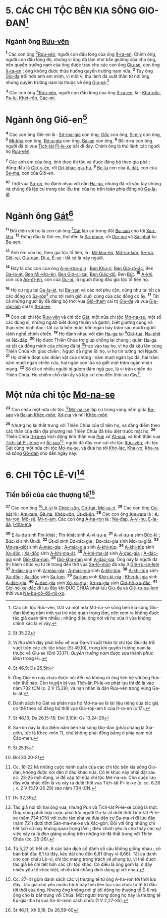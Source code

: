 # 5. CÁC CHI TỘC BÊN KIA SÔNG GIO-ĐAN[^1]

## Ngành ông [Rưu-vên]()
<sup><b>1</b></sup> Các con ông [^1*][Rưu-vên](), người con đầu lòng của ông [Ít-ra-en](). Chính ông, người con đầu lòng đó, nhưng vì ông đã làm nhơ bẩn giường của cha ông, nên quyền trưởng nam của ông được trao cho các con ông [Giu-se](), con ông [Ít-ra-en]() ; ông không được thừa hưởng quyền trưởng nam nữa. <sup><b>2</b></sup> Tuy ông [Giu-đa]() trổi hơn anh em mình, vì một vị thủ lãnh đã xuất thân từ nơi ông, nhưng quyền trưởng nam lại thuộc về ông [Giu-se]().[^2]

<sup><b>3</b></sup> Các con ông [^2*][Rưu-vên](), người con đầu lòng của ông [Ít-ra-en](), là : [Kha-nốc](), [Pa-lu](), [Khét-rôn](), [Các-mi]().


# Ngành ông Giô-en[^3]
<sup><b>4</b></sup> Các con ông Giô-en là : [Sơ-ma-gia]() con ông, [Gốc]() con ông, [Sim-y]() con ông, <sup><b>5</b></sup> [Mi-kha]() con ông, [Rơ-a-gia]() con ông, [Ba-an]() con ông, <sup><b>6</b></sup> Bê-ơ-ra con ông, người đã bị vua [Tích-lát Pi-le-xe]() bắt đi đày. Chính ông là thủ lãnh các người họ [Rưu-vên]().

<sup><b>7</b></sup> Các anh em của ông, tính theo thị tộc và được đăng bộ theo gia phả : đứng đầu là [Giơ-y-ên](), rồi [Dơ-khác-gia-hu](), <sup><b>8</b></sup> [Be-la]() con của [A-dát](), con của [Se-ma](), con của Giô-en.

<sup><b>10</b></sup> Thời vua [Sa-un](), họ đánh nhau với dân [Ha-ga](), nhưng đã rơi vào tay chúng và chúng đã lập cư trong các lều trại của họ trên toàn phía đông xứ [Ga-la-át]().


# Ngành ông [Gát]()[^4]
<sup><b>11</b></sup> Đối diện với họ là con cái ông [^4*][Gát]() lập cư trong đất [Ba-san]() cho tới [Xan-kha](). <sup><b>12</b></sup> Đứng đầu là Giô-en, thứ đến là [Sa-pham](), rồi [Gia-nai]() và [Sa-phát]() tại [Ba-san]().

<sup><b>13</b></sup> Anh em của họ, theo gia tộc tổ tiên, là : [Mi-kha-ên](), [Mơ-su-lam](), [Se-va](), [Giô-rai](), [Gia-can](), [Di-a](), [Ê-ve]() : tất cả là bảy người.

<sup><b>14</b></sup> Đây là các con của ông [A-vi-kha-gin]() : [Ben Khu-ri](), [Ben Gia-rô-ác](), Ben [Ga-la-át](), [Ben Mi-kha-ên](), [Ben Giơ-si-sai](), [Ben Giác-đô](), Ben [Bút](). <sup><b>15</b></sup> [A-khi](), con của [Áp-đi-ên](), con của [Gu-ni](), là người đứng đầu gia tộc tổ tiên họ.

<sup><b>16</b></sup> Họ cư ngụ tại [Ga-la-át](), tại [Ba-san]() và các nơi phụ cận, cũng như tại tất cả các đồng cỏ [Sa-rôn]()[^5] cho tới ranh giới cuối cùng của các đồng cỏ ấy. <sup><b>17</b></sup> Tất cả những người ấy đã đăng bộ thời vua [Giô-tham]() cai trị [Giu-đa]() và vua [Gia-róp-am]() cai trị [Ít-ra-en]().

<sup><b>18</b></sup> Con cái chi tộc [Rưu-vên]() và chi tộc [Gát](), một nửa chi tộc [Mơ-na-se](), một số các dũng sĩ, những người biết dùng thuẫn và gươm, biết giương cung và thạo việc binh đao : tất cả là bốn mươi bốn ngàn bảy trăm sáu mươi người rành nghề chinh chiến. <sup><b>19</b></sup> Họ đánh nhau với dân [Ha-ga]() tại [^5*][Giơ-tua](), [Na-phít]() và [Nô-đáp](). <sup><b>20</b></sup> Họ được Thiên Chúa trợ giúp chống lại chúng ; quân [Ha-ga]() và tất cả đồng minh của chúng đã bị [^6*]trao vào tay họ, vì họ đã kêu lên cùng Thiên Chúa khi giao chiến ; Người đã nghe lời họ, vì họ tin tưởng nơi Người. <sup><b>21</b></sup> Họ chiếm đoạt các đoàn vật của chúng : năm mươi ngàn lạc đà, hai trăm năm mươi ngàn chiên cừu, hai ngàn con lừa và giết một trăm ngàn nhân mạng. <sup><b>22</b></sup> Sở dĩ có nhiều người bị gươm đâm ngã gục, là vì trận chiến do Thiên Chúa. Họ chiếm chỗ dân ấy và lập cư cho đến thời lưu đày[^6].


# Một nửa chi tộc [Mơ-na-se]()
<sup><b>23</b></sup> Con cháu một nửa chi tộc [^7*][Mơ-na-se]() lập cư trong vùng nằm giữa [Ba-san]() và [Ba-an Khéc-môn](), [Xơ-nia]() và núi [Khéc-môn]().

<sup><b>25</b></sup> Nhưng họ lại thất trung với Thiên Chúa của tổ tiên họ, và đàng điếm theo các thần của dân địa phương mà Thiên Chúa đã tiêu diệt trước mặt họ. <sup><b>26</b></sup> Thiên Chúa [Ít-ra-en]() kích động tinh thần vua [Pun]() xứ [Át-sua](), và tinh thần vua [Tích-lát Pi-le-xe]() xứ [Át-sua]()[^7], người đã đày con cái chi tộc [Rưu-vên](), chi tộc [Gát]() cùng một nửa chi tộc [Mơ-na-se](), và đưa họ tới [Khơ-lác](), [Kha-vo](), [Kha-ra]() và sông [Gô-dan]() cho đến ngày nay.


# 6. CHI TỘC LÊ-VI[^8]

## Tiền bối của các thượng tế[^9]
<sup><b>27</b></sup> Các con ông [^8*][Lê-vi]() là [Ghéc-sôn](), [Cơ-hát](), [Mơ-ra-ri](). <sup><b>28</b></sup> Các con ông [Cơ-hát]() là : [Am-ram](), [Gít-ha](), [Khép-rôn](), [Út-di-ên](). <sup><b>29</b></sup> Các con ông [Am-ram]() là : [A-ha-ron](), [Mô-sê](), [Mi-ri-am](). Các con ông [A-ha-ron]() là : [Na-đáp](), [A-vi-hu](), [E-la-da](), [I-tha-ma]().

<sup><b>30</b></sup> [E-la-da]() sinh [Pin-khát]() ; [Pin-khát]() sinh [A-vi-su-a](). <sup><b>31</b></sup> [A-vi-su-a]() sinh [Búc-ki]() ; [Búc-ki]() sinh [Út-di](). <sup><b>32</b></sup> [Út-di]() sinh [Dơ-rác-gia]() ; [Dơ-rác-gia]() sinh [Mơ-ra-giốt](). <sup><b>33</b></sup> [Mơ-ra-giốt]() sinh [A-mác-gia]() ; [A-mác-gia]() sinh [A-khi-túp](). <sup><b>34</b></sup> [A-khi-túp]() sinh [Xa-đốc]() ; [Xa-đốc]() sinh [A-khi-ma-át](). <sup><b>35</b></sup> [A-khi-ma-át]() sinh [A-dác-gia]() ; [A-dác-gia]() sinh [Giô-kha-nan](). <sup><b>36</b></sup> [Giô-kha-nan]() sinh [A-dác-gia](). Ông này là người đã thi hành chức vụ tư tế trong đền thờ vua [Sa-lô-môn]() đã xây ở [Giê-ru-sa-lem](). <sup><b>37</b></sup> [A-dác-gia]() sinh [A-mác-gia]() ; [A-mác-gia]() sinh [A-khi-túp](). <sup><b>38</b></sup> [A-khi-túp]() sinh [Xa-đốc]() ; [Xa-đốc]() sinh [Sa-lum](). <sup><b>39</b></sup> [Sa-lum]() sinh [Khin-ki-gia]() ; [Khin-ki-gia]() sinh [A-dác-gia](). <sup><b>40</b></sup> [A-dác-gia]() sinh [Xơ-ra-gia]() ; [Xơ-ra-gia]() sinh [Giơ-hô-xa-đắc](). <sup><b>41</b></sup> [Giơ-hô-xa-đắc]() đi lưu đày khi [ĐỨC CHÚA]() phát lưu [Giu-đa]() và [Giê-ru-sa-lem]() thời vua [Na-bu-cô-đô-nô-xo]().

[^1]: Các chi tộc Rưu-vên, Gát và một nửa Mơ-na-se sống bên kia sông Gio-đan không nắm một vai trò nào quan trọng lắm, nên xem ra không được tác giả quan tâm nhiều ; những điều ông nói về họ vừa ít vừa không chính xác là vì vậy.
[^2]: *Vị thủ lãnh* đây phải hiểu về vua Đa-vít xuất thân từ chi tộc Giu-đa trổi vượt trên các chi tộc khác (St 49,10), trong khi quyền trưởng nam lại thuộc về Giu-se (Đnl 33,17). *Quyền trưởng nam* được sửa thành *phúc lành* trong HL.
[^3]: Ông Giô-en này chưa được nói đến và không rõ ông liên hệ với ông Rưu-vên thế nào. Còn truyện bị vua Tích-lát Pi-le-xe phát lưu thì đó là vào năm 732 tCN (x. 2 V 15,29), và nạn nhân là dân Rưu-vên trong vùng Ga-la-át.
[^4]: Danh sách họ Gát và phân nửa họ Mơ-na-se là tài liệu riêng của tác giả, có thể theo sổ đăng bộ thời vua Gia-róp-am II của Ít-ra-en (c.17).
[^5]: Sa-rôn này là địa điểm nằm bên kia sông Gio-đan (phải chăng là Xia-giôn, tức là Khéc-môn ?), chứ không phải đồng bằng ở phía nam núi Các-men.
[^6]: Cc. 18-22 kể những cuộc hành quân của các chi tộc bên kia sông Gio-đan, không được nói đến ở đâu khác nữa. Có lẽ khúc này phải đặt sau cc. 23-25 mới đúng, vì đề cập tới nửa chi tộc Mơ-na-se. Còn cuộc lưu đày vừa nhắc đến là vụ xảy ra dưới thời vua Tích-lát Pi-le-xe (x. cc. 6.26 ; x. 2 V 15,19-20.29) vào năm 734 tCN.
[^7]: Tác giả nói tới hai ông vua, nhưng Pun và Tích-lát Pi-le-xe cũng là một. Ông cũng phối hợp cuộc phát lưu người Ga-la-át dưới thời Tích-lát Pi-le-xe (năm 734 tCN) với cuộc tàn phá và đưa dân cư Sa-ma-ri đi lưu đày (năm 721) dưới thời San-ma-ne-xe và Xác-gôn. Đối với ông những chi tiết lịch sử này không quan trọng lắm ; điều chính yếu là cho thấy các sự việc xảy ra là đòn giáng xuống trên những kẻ đã thất trung với Thiên Chúa (cc. 25-26).
[^8]: Từ 5,27 tới hết ch. 6 các bản dịch cổ đánh số câu không giống nhau ; có bản bắt đầu 6,1 từ đây, kéo dài cho đến 6,81 (thay vì 6,66). Tất cả dành cho con cháu Lê-vi, chi tộc mang trọng trách về phụng tự, vì thế được tác giả kể chi tiết hơn các chi tộc khác. Có điều là ông gom lại ở đây nhiều yếu tố khác biệt, nhiều khi chẳng dính dáng gì với nhau.
[^9]: Cc. 27-41 gồm danh sách các vị thượng tế từ ông A-ha-ron tới thời lưu đày. Tác giả chủ yếu muốn trình bày tính liên tục của chức tư tế từ đầu tới thời của ông. Nhưng ông không nói gì tới dòng họ thượng tế Ê-li mà ông cho là bất trung với Chúa. Một người trong dòng họ này là thượng tế Ép-gia-tha bị vua Sa-lô-môn cách chức (1 V 2,27-35).
[^1*]: St 35,22
[^2*]: St 46,9; Ds 26,5tt
[^4*]: St 46,16; Ds 26,15-18; Đnl 3,10tt; Gs 13,24-28
[^5*]: St 25,15
[^6*]: Đnl 33,20-21
[^7*]: Ds 32,39
[^8*]: St 46,11; Xh 6,18; Ds 26,59-60